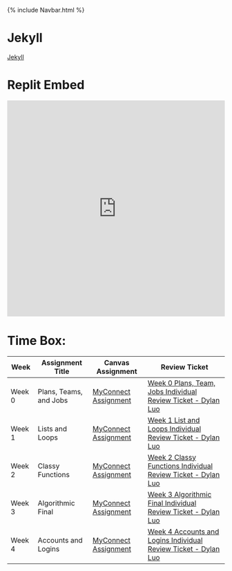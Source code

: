 {% include Navbar.html %}

# Jekyll #
[Jekyll](https://dylanluo05.github.io/TLDEW-DylanLuo/)

# Replit Embed #
<iframe frameborder="0" width="100%" height="500px" src="https://replit.com/@Dylanluo05/TLDEW-DylanLuo?lite=true#src/menuy.py"></iframe>

# Time Box: #
| Week | Assignment Title | Canvas Assignment | Review Ticket |
| ---- | ---------------- | ----------------- | ------------- |
| Week 0 | Plans, Teams, and Jobs | [MyConnect Assignment](https://poway.instructure.com/courses/112335/assignments/2043640) | [Week 0 Plans, Team, Jobs Individual Review Ticket - Dylan Luo](https://github.com/Dylanluo05/TLDEW-DylanLuo/issues/1) |
| Week 1 | Lists and Loops | [MyConnect Assignment](https://poway.instructure.com/courses/112335/assignments/2057997) | [Week 1 List and Loops Individual Review Ticket - Dylan Luo](https://github.com/Dylanluo05/TLDEW-DylanLuo/issues/2) |
| Week 2 | Classy Functions | [MyConnect Assignment](https://poway.instructure.com/courses/112335/assignments/2062669) | [Week 2 Classy Functions Individual Review Ticket - Dylan Luo](https://github.com/Dylanluo05/TLDEW-DylanLuo/issues/4) |
| Week 3 | Algorithmic Final | [MyConnect Assignment](https://poway.instructure.com/courses/112335/assignments/2077246) | [Week 3 Algorithmic Final Individual Review Ticket - Dylan Luo](https://github.com/Dylanluo05/TLDEW-DylanLuo/issues/5) |
| Week 4 | Accounts and Logins | [MyConnect Assignment](https://poway.instructure.com/courses/112335/assignments/2091155) | [Week 4 Accounts and Logins Individual Review Ticket - Dylan Luo](https://github.com/Dylanluo05/TLDEW-DylanLuo/issues/6) |



